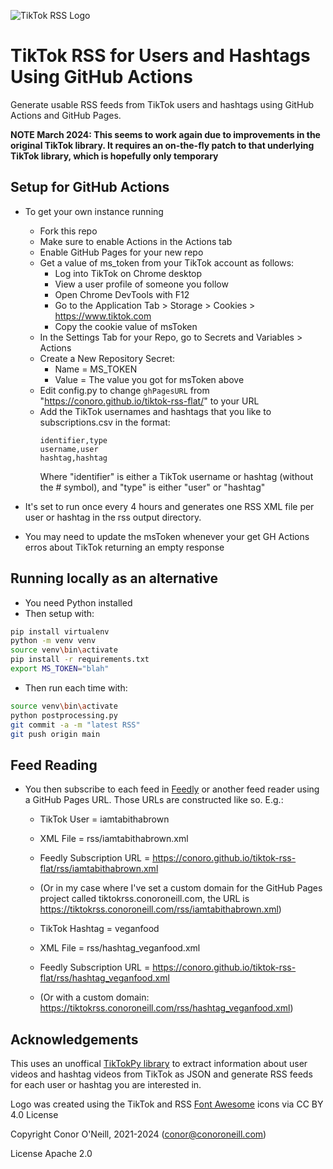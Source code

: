 ![TikTok RSS Logo](https://tiktokrss.conoroneill.com/favicon-32x32.png)
# TikTok RSS for Users and Hashtags Using GitHub Actions

Generate usable RSS feeds from TikTok users and hashtags using GitHub Actions and GitHub Pages.


**NOTE March 2024: This seems to work again due to improvements in the original TikTok library. It requires an on-the-fly patch to that underlying TikTok library, which is hopefully only temporary**

## Setup for GitHub Actions
* To get your own instance running
    * Fork this repo
    * Make sure to enable Actions in the Actions tab
    * Enable GitHub Pages for your new repo
    * Get a value of ms_token from your TikTok account as follows:
        * Log into TikTok on Chrome desktop
        * View a user profile of someone you follow
        * Open Chrome DevTools with F12
        * Go to the Application Tab > Storage > Cookies > https://www.tiktok.com
        * Copy the cookie value of msToken
    * In the Settings Tab for your Repo, go to Secrets and Variables > Actions
    * Create a New Repository Secret:
        * Name = MS_TOKEN
        * Value = The value you got for msToken above 
    * Edit config.py to change `ghPagesURL` from "https://conoro.github.io/tiktok-rss-flat/" to your URL
    * Add the TikTok usernames and hashtags that you like to subscriptions.csv in the format:
      ```
      identifier,type
      username,user
      hashtag,hashtag
      ```
      Where "identifier" is either a TikTok username or hashtag (without the # symbol), and "type" is either "user" or "hashtag"

* It's set to run once every 4 hours and generates one RSS XML file per user or hashtag in the rss output directory.
* You may need to update the msToken whenever your get GH Actions erros about TikTok returning an empty response

## Running locally as an alternative
* You need Python installed
* Then setup with:

```bash
pip install virtualenv
python -m venv venv
source venv\bin\activate
pip install -r requirements.txt
export MS_TOKEN="blah"
```

* Then run each time with:

```bash
source venv\bin\activate
python postprocessing.py
git commit -a -m "latest RSS"
git push origin main
```

## Feed Reading
* You then subscribe to each feed in [Feedly](https://www.feedly.com) or another feed reader using a GitHub Pages URL. Those URLs are constructed like so. E.g.:

    * TikTok User = iamtabithabrown
    * XML File = rss/iamtabithabrown.xml
    * Feedly Subscription URL = https://conoro.github.io/tiktok-rss-flat/rss/iamtabithabrown.xml
    * (Or in my case where I've set a custom domain for the GitHub Pages project called tiktokrss.conoroneill.com, the URL is https://tiktokrss.conoroneill.com/rss/iamtabithabrown.xml)

    * TikTok Hashtag = veganfood
    * XML File = rss/hashtag_veganfood.xml
    * Feedly Subscription URL = https://conoro.github.io/tiktok-rss-flat/rss/hashtag_veganfood.xml
    * (Or with a custom domain: https://tiktokrss.conoroneill.com/rss/hashtag_veganfood.xml)

## Acknowledgements
This uses an unoffical [TikTokPy library](https://github.com/davidteather/TikTok-Api) to extract information about user videos and hashtag videos from TikTok as JSON and generate RSS feeds for each user or hashtag you are interested in.

Logo was created using the TikTok and RSS [Font Awesome](https://fontawesome.com/license/free) icons via CC BY 4.0 License

Copyright Conor O'Neill, 2021-2024 (conor@conoroneill.com)

License Apache 2.0
